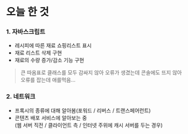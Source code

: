 # 오늘 한 것
### 1. 자바스크립트
- 레시피에 따른 재료 쇼핑리스트 표시
- 재료 리스트 삭제 구현
- 재료의 수량 증가/감소 기능 구현
> 큰 따옴표로 클래스를 모두 감싸지 않아 오류가 생겼는데 콘솔에도 뜨지 않아 <br>
오류를 잡는데 애를먹음...

### 2. 네트워크
- 프록시의 종류에 대해 알아봄(포워드 / 리버스 / 트랜스페어런트)
- 콘텐츠 배포 서비스에 알아보는 중<br>
(웹 서버 직전 / 클라이언트 측 / 인터넷 주위에 캐시 서버를 두는 경우)
